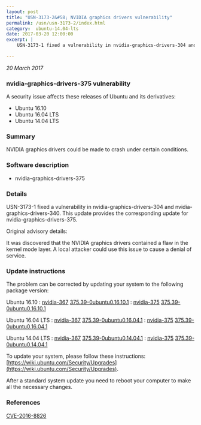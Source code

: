 ```yaml
---
layout: post
title: "USN-3173-2&#58; NVIDIA graphics drivers vulnerability"
permalink: /usn/usn-3173-2/index.html
category:  ubuntu-14.04-lts
date: 2017-03-20 12:00:00
excerpt: |
    USN-3173-1 fixed a vulnerability in nvidia-graphics-drivers-304 and nvidia-graphics-drivers-340. This update provides the corresponding update for nvidia-graphics-drivers-375.
    
--- 
```

 
 

*20 March 2017*

### nvidia-graphics-drivers-375 vulnerability

A security issue affects these releases of Ubuntu and its derivatives:

* Ubuntu 16.10
* Ubuntu 16.04 LTS
* Ubuntu 14.04 LTS

### Summary

NVIDIA graphics drivers could be made to crash under certain conditions. 

### Software description

* nvidia-graphics-drivers-375 

### Details

USN-3173-1 fixed a vulnerability in nvidia-graphics-drivers-304 and nvidia-graphics-drivers-340. This update provides the corresponding update for nvidia-graphics-drivers-375.

Original advisory details:

 It was discovered that the NVIDIA graphics drivers contained a flaw in the kernel mode layer. A local attacker could use this issue to cause a denial of service. 

### Update instructions

The problem can be corrected by updating your system to the following package version:

Ubuntu 16.10
 : [nvidia-367](https://launchpad.net/ubuntu/+source/nvidia-graphics-drivers-375) <span> [375.39-0ubuntu0.16.10.1](https://launchpad.net/ubuntu/+source/nvidia-graphics-drivers-375/375.39-0ubuntu0.16.10.1) </span> 
 : [nvidia-375](https://launchpad.net/ubuntu/+source/nvidia-graphics-drivers-375) <span> [375.39-0ubuntu0.16.10.1](https://launchpad.net/ubuntu/+source/nvidia-graphics-drivers-375/375.39-0ubuntu0.16.10.1) </span> 

Ubuntu 16.04 LTS
 : [nvidia-367](https://launchpad.net/ubuntu/+source/nvidia-graphics-drivers-375) <span> [375.39-0ubuntu0.16.04.1](https://launchpad.net/ubuntu/+source/nvidia-graphics-drivers-375/375.39-0ubuntu0.16.04.1) </span> 
 : [nvidia-375](https://launchpad.net/ubuntu/+source/nvidia-graphics-drivers-375) <span> [375.39-0ubuntu0.16.04.1](https://launchpad.net/ubuntu/+source/nvidia-graphics-drivers-375/375.39-0ubuntu0.16.04.1) </span> 

Ubuntu 14.04 LTS
 : [nvidia-367](https://launchpad.net/ubuntu/+source/nvidia-graphics-drivers-375) <span> [375.39-0ubuntu0.14.04.1](https://launchpad.net/ubuntu/+source/nvidia-graphics-drivers-375/375.39-0ubuntu0.14.04.1) </span> 
 : [nvidia-375](https://launchpad.net/ubuntu/+source/nvidia-graphics-drivers-375) <span> [375.39-0ubuntu0.14.04.1](https://launchpad.net/ubuntu/+source/nvidia-graphics-drivers-375/375.39-0ubuntu0.14.04.1) </span> 

To update your system, please follow these instructions: [https://wiki.ubuntu.com/Security/Upgrades](https://wiki.ubuntu.com/Security/Upgrades).

After a standard system update you need to reboot your computer to make all the necessary changes. 

### References

 
 [CVE-2016-8826](http://people.ubuntu.com/~ubuntu-security/cve/CVE-2016-8826)
 


